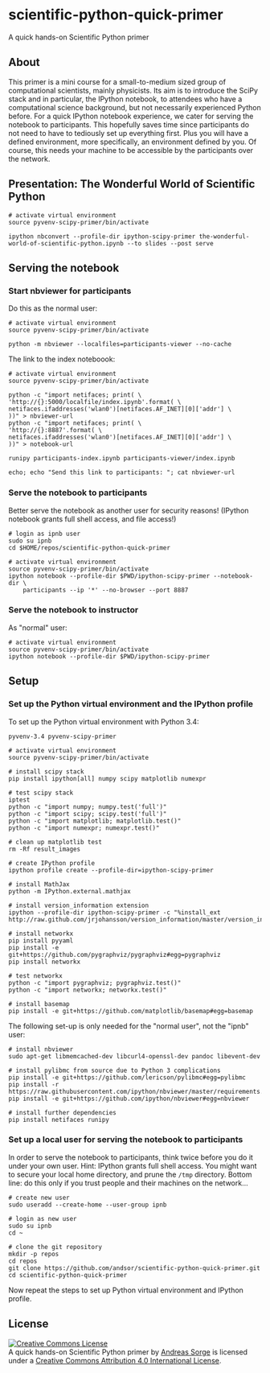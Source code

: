 scientific-python-quick-primer
==============================

A quick hands-on Scientific Python primer

## About

This primer is a mini course for a small-to-medium sized group of computational
scientists, mainly physicists.
Its aim is to introduce the SciPy stack and in particular, the IPython
notebook, to attendees who have a computational science background, but not
necessarily experienced Python before.
For a quick IPython notebook experience, we cater for serving the notebook to
participants.
This hopefully saves time since participants do not need to have to tediously
set up everything first.
Plus you will have a defined environment, more specifically, an environment
defined by you.
Of course, this needs your machine to be accessible by the participants over
the network.

## Presentation: The Wonderful World of Scientific Python

    # activate virtual environment
    source pyvenv-scipy-primer/bin/activate

    ipython nbconvert --profile-dir ipython-scipy-primer the-wonderful-world-of-scientific-python.ipynb --to slides --post serve

## Serving the notebook

### Start nbviewer for participants

Do this as the normal user:

    # activate virtual environment
    source pyvenv-scipy-primer/bin/activate

    python -m nbviewer --localfiles=participants-viewer --no-cache


The link to the index noteboook:

    # activate virtual environment
    source pyvenv-scipy-primer/bin/activate

    python -c "import netifaces; print( \
    'http://{}:5000/localfile/index.ipynb'.format( \
    netifaces.ifaddresses('wlan0')[netifaces.AF_INET][0]['addr'] \
    ))" > nbviewer-url
    python -c "import netifaces; print( \
    'http://{}:8887'.format( \
    netifaces.ifaddresses('wlan0')[netifaces.AF_INET][0]['addr'] \
    ))" > notebook-url

    runipy participants-index.ipynb participants-viewer/index.ipynb

    echo; echo "Send this link to participants: "; cat nbviewer-url
    

### Serve the notebook to participants

Better serve the notebook as another user for security reasons!
(IPython notebook grants full shell access, and file access!)

    # login as ipnb user
    sudo su ipnb
    cd $HOME/repos/scientific-python-quick-primer

    # activate virtual environment
    source pyvenv-scipy-primer/bin/activate
    ipython notebook --profile-dir $PWD/ipython-scipy-primer --notebook-dir \
        participants --ip '*' --no-browser --port 8887

### Serve the notebook to instructor
   
As "normal" user:

    # activate virtual environment
    source pyvenv-scipy-primer/bin/activate
    ipython notebook --profile-dir $PWD/ipython-scipy-primer

## Setup

### Set up the Python virtual environment and the IPython profile

To set up the Python virtual environment with Python 3.4:

    pyvenv-3.4 pyvenv-scipy-primer

    # activate virtual environment
    source pyvenv-scipy-primer/bin/activate

    # install scipy stack
    pip install ipython[all] numpy scipy matplotlib numexpr

    # test scipy stack
    iptest
    python -c "import numpy; numpy.test('full')"
    python -c "import scipy; scipy.test('full')"
    python -c "import matplotlib; matplotlib.test()"
    python -c "import numexpr; numexpr.test()"

    # clean up matplotlib test
    rm -Rf result_images

    # create IPython profile
    ipython profile create --profile-dir=ipython-scipy-primer

    # install MathJax
    python -m IPython.external.mathjax

    # install version_information extension
    ipython --profile-dir ipython-scipy-primer -c "%install_ext http://raw.github.com/jrjohansson/version_information/master/version_information.py"

    # install networkx
    pip install pyyaml
    pip install -e git+https://github.com/pygraphviz/pygraphviz#egg=pygraphviz
    pip install networkx

    # test networkx
    python -c "import pygraphviz; pygraphviz.test()"
    python -c "import networkx; networkx.test()"

    # install basemap
    pip install -e git+https://github.com/matplotlib/basemap#egg=basemap
    

The following set-up is only needed for the "normal user", not the "ipnb" user:

    # install nbviewer
    sudo apt-get libmemcached-dev libcurl4-openssl-dev pandoc libevent-dev
    
    # install pylibmc from source due to Python 3 complications
    pip install -e git+https://github.com/lericson/pylibmc#egg=pylibmc
    pip install -r https://raw.githubusercontent.com/ipython/nbviewer/master/requirements.txt
    pip install -e git+https://github.com/ipython/nbviewer#egg=nbviewer

    # install further dependencies
    pip install netifaces runipy

### Set up a local user for serving the notebook to participants

In order to serve the notebook to participants, think twice before you do it
under your own user.
Hint: IPython grants full shell access.
You might want to secure your local home directory, and prune the ``/tmp``
directory.
Bottom line: do this only if you trust people and their machines on the
network...

    # create new user
    sudo useradd --create-home --user-group ipnb

    # login as new user
    sudo su ipnb
    cd ~

    # clone the git repository
    mkdir -p repos
    cd repos
    git clone https://github.com/andsor/scientific-python-quick-primer.git
    cd scientific-python-quick-primer

Now repeat the steps to set up Python virtual environment and IPython profile.


## License

<a rel="license" href="http://creativecommons.org/licenses/by/4.0/"><img alt="Creative Commons License" style="border-width:0" src="https://i.creativecommons.org/l/by/4.0/88x31.png" /></a><br /><span xmlns:dct="http://purl.org/dc/terms/" property="dct:title">A quick hands-on Scientific Python primer</span> by <a xmlns:cc="http://creativecommons.org/ns#" href="https://github.com/andsor/scientific-python-quick-primer" property="cc:attributionName" rel="cc:attributionURL">Andreas Sorge</a> is licensed under a <a rel="license" href="http://creativecommons.org/licenses/by/4.0/">Creative Commons Attribution 4.0 International License</a>.
